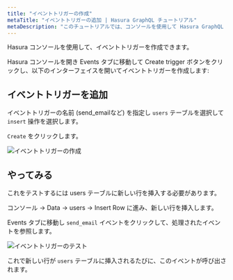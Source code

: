 ```yaml
---
title: "イベントトリガーの作成"
metaTitle: "イベントトリガーの追加 | Hasura GraphQL チュートリアル"
metaDescription: "このチュートリアルでは、コンソールを使用して Hasura GraphQL Engine にイベントトリガーを追加する方法について説明します"
---
```



<YoutubeEmbed link="https://www.youtube.com/embed/BKOwSlEdLUY" />

Hasura コンソールを使用して、イベントトリガーを作成できます。

Hasura コンソールを開き Events タブに移動して Create trigger ボタンをクリックし、以下のインターフェイスを開いてイベントトリガーを作成します:

## イベントトリガーを追加

イベントトリガーの名前 (send_emailなど) を指定し `users` テーブルを選択して `insert` 操作を選択します。

`Create` をクリックします。

![イベントトリガーの作成](https://graphql-engine-cdn.hasura.io/learn-hasura/assets/graphql-hasura/add-event-trigger.png)

## やってみる

これをテストするには users テーブルに新しい行を挿入する必要があります。

コンソール -> Data -> users -> Insert Row に進み、新しい行を挿入します。

Events タブに移動し `send_email` イベントをクリックして、処理されたイベントを参照します。

![イベントトリガーのテスト](https://graphql-engine-cdn.hasura.io/learn-hasura/assets/graphql-hasura/test-event-trigger.png)

これで新しい行が `users` テーブルに挿入されるたびに、このイベントが呼び出されます。
